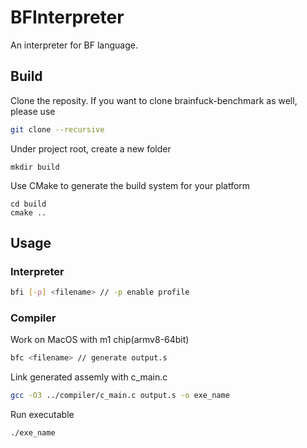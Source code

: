 # BFInterpreter
An interpreter for BF language.
## Build
Clone the reposity. If you want to clone brainfuck-benchmark as well, please use
```bash
git clone --recursive 
```
Under project root, create a new folder
```
mkdir build
```
Use CMake to generate the build system for your platform
```
cd build
cmake ..
```
## Usage
### Interpreter
```bash
bfi [-p] <filename> // -p enable profile
```
### Compiler
Work on MacOS with m1 chip(armv8-64bit)
```bash
bfc <filename> // generate output.s
```
Link generated assemly with c_main.c
```bash
gcc -O3 ../compiler/c_main.c output.s -o exe_name
```
Run executable
```bash
./exe_name
```
